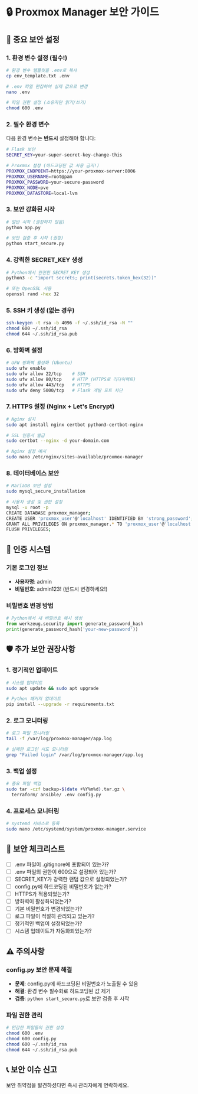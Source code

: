 # 🔒 Proxmox Manager 보안 가이드

## 🚨 중요 보안 설정

### 1. 환경 변수 설정 (필수!)
```bash
# 환경 변수 템플릿을 .env로 복사
cp env_template.txt .env

# .env 파일 편집하여 실제 값으로 변경
nano .env

# 파일 권한 설정 (소유자만 읽기/쓰기)
chmod 600 .env
```

### 2. 필수 환경 변수
다음 환경 변수는 **반드시** 설정해야 합니다:
```bash
# Flask 보안
SECRET_KEY=your-super-secret-key-change-this

# Proxmox 설정 (하드코딩된 값 사용 금지!)
PROXMOX_ENDPOINT=https://your-proxmox-server:8006
PROXMOX_USERNAME=root@pam
PROXMOX_PASSWORD=your-secure-password
PROXMOX_NODE=pve
PROXMOX_DATASTORE=local-lvm
```

### 3. 보안 강화된 시작
```bash
# 일반 시작 (권장하지 않음)
python app.py

# 보안 검증 후 시작 (권장)
python start_secure.py
```

### 4. 강력한 SECRET_KEY 생성
```bash
# Python에서 안전한 SECRET_KEY 생성
python3 -c "import secrets; print(secrets.token_hex(32))"

# 또는 OpenSSL 사용
openssl rand -hex 32
```

### 5. SSH 키 생성 (없는 경우)
```bash
ssh-keygen -t rsa -b 4096 -f ~/.ssh/id_rsa -N ""
chmod 600 ~/.ssh/id_rsa
chmod 644 ~/.ssh/id_rsa.pub
```

### 6. 방화벽 설정
```bash
# UFW 방화벽 활성화 (Ubuntu)
sudo ufw enable
sudo ufw allow 22/tcp    # SSH
sudo ufw allow 80/tcp    # HTTP (HTTPS로 리다이렉트)
sudo ufw allow 443/tcp   # HTTPS
sudo ufw deny 5000/tcp   # Flask 개발 포트 차단
```

### 7. HTTPS 설정 (Nginx + Let's Encrypt)
```bash
# Nginx 설치
sudo apt install nginx certbot python3-certbot-nginx

# SSL 인증서 발급
sudo certbot --nginx -d your-domain.com

# Nginx 설정 예시
sudo nano /etc/nginx/sites-available/proxmox-manager
```

### 8. 데이터베이스 보안
```bash
# MariaDB 보안 설정
sudo mysql_secure_installation

# 사용자 생성 및 권한 설정
mysql -u root -p
CREATE DATABASE proxmox_manager;
CREATE USER 'proxmox_user'@'localhost' IDENTIFIED BY 'strong_password';
GRANT ALL PRIVILEGES ON proxmox_manager.* TO 'proxmox_user'@'localhost';
FLUSH PRIVILEGES;
```

## 🔐 인증 시스템

### 기본 로그인 정보
- **사용자명**: admin
- **비밀번호**: admin123! (반드시 변경하세요!)

### 비밀번호 변경 방법
```python
# Python에서 새 비밀번호 해시 생성
from werkzeug.security import generate_password_hash
print(generate_password_hash('your-new-password'))
```

## 🛡️ 추가 보안 권장사항

### 1. 정기적인 업데이트
```bash
# 시스템 업데이트
sudo apt update && sudo apt upgrade

# Python 패키지 업데이트
pip install --upgrade -r requirements.txt
```

### 2. 로그 모니터링
```bash
# 로그 파일 모니터링
tail -f /var/log/proxmox-manager/app.log

# 실패한 로그인 시도 모니터링
grep "Failed login" /var/log/proxmox-manager/app.log
```

### 3. 백업 설정
```bash
# 중요 파일 백업
sudo tar -czf backup-$(date +%Y%m%d).tar.gz \
  terraform/ ansible/ .env config.py
```

### 4. 프로세스 모니터링
```bash
# systemd 서비스로 등록
sudo nano /etc/systemd/system/proxmox-manager.service
```

## 🚨 보안 체크리스트

- [ ] .env 파일이 .gitignore에 포함되어 있는가?
- [ ] .env 파일의 권한이 600으로 설정되어 있는가?
- [ ] SECRET_KEY가 강력한 랜덤 값으로 설정되었는가?
- [ ] config.py에 하드코딩된 비밀번호가 없는가?
- [ ] HTTPS가 적용되었는가?
- [ ] 방화벽이 활성화되었는가?
- [ ] 기본 비밀번호가 변경되었는가?
- [ ] 로그 파일이 적절히 관리되고 있는가?
- [ ] 정기적인 백업이 설정되었는가?
- [ ] 시스템 업데이트가 자동화되었는가?

## ⚠️ 주의사항

### config.py 보안 문제 해결
- **문제**: config.py에 하드코딩된 비밀번호가 노출될 수 있음
- **해결**: 환경 변수 필수화로 하드코딩된 값 제거
- **검증**: `python start_secure.py`로 보안 검증 후 시작

### 파일 권한 관리
```bash
# 민감한 파일들의 권한 설정
chmod 600 .env
chmod 600 config.py
chmod 600 ~/.ssh/id_rsa
chmod 644 ~/.ssh/id_rsa.pub
```

## 📞 보안 이슈 신고

보안 취약점을 발견하셨다면 즉시 관리자에게 연락하세요. 